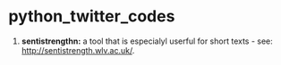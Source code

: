 # python_twitter_codes


1. **sentistrengthn:** a tool that is especialyl userful for short texts - see: http://sentistrength.wlv.ac.uk/.
